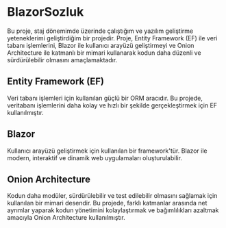 # BlazorSozluk
Bu proje, staj dönemimde üzerinde çalıştığım ve yazılım geliştirme yeteneklerimi geliştirdiğim bir projedir. Proje, Entity Framework (EF) ile veri tabanı işlemlerini, Blazor ile kullanıcı arayüzü geliştirmeyi ve Onion Architecture ile katmanlı bir mimari kullanarak kodun daha düzenli ve sürdürülebilir olmasını amaçlamaktadır.

## Entity Framework (EF)
Veri tabanı işlemleri için kullanılan güçlü bir ORM aracıdır. Bu projede, veritabanı işlemlerini daha kolay ve hızlı bir şekilde gerçekleştirmek için EF kullanılmıştır.

## Blazor
Kullanıcı arayüzü geliştirmek için kullanılan bir framework'tür. Blazor ile modern, interaktif ve dinamik web uygulamaları oluşturulabilir.

## Onion Architecture
Kodun daha modüler, sürdürülebilir ve test edilebilir olmasını sağlamak için kullanılan bir mimari desendir. Bu projede, farklı katmanlar arasında net ayrımlar yaparak kodun yönetimini kolaylaştırmak ve bağımlılıkları azaltmak amacıyla Onion Architecture kullanılmıştır.
